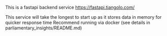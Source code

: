 This is a fastapi backend service https://fastapi.tiangolo.com/

This service will take the longest to start up as it stores data in memory for quicker response time
Recommend running via docker (see details in parliamentary_insights/README.md)
